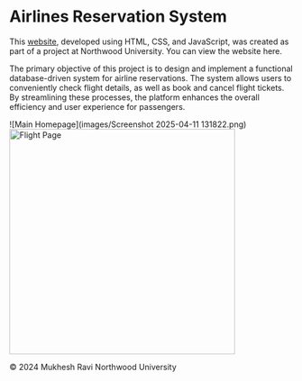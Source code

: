 # Airlines Reservation System

This [website]([url](https://mukhesh19.github.io/Airline-Reservation-System/index.html)), developed using HTML, CSS, and JavaScript, was created as part of a project at Northwood University. You can view the website here.

The primary objective of this project is to design and implement a functional database-driven system for airline reservations. The system allows users to conveniently check flight details, as well as book and cancel flight tickets. By streamlining these processes, the platform enhances the overall efficiency and user experience for passengers.

![Main Homepage](images/Screenshot 2025-04-11 131822.png)
<img src="images/flight-details.png" alt="Flight Page" width="400"/>

© 2024 Mukhesh Ravi
Northwood University
